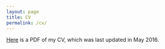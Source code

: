 ```yaml
---
layout: page
title: CV
permalink: /cv/
---
```


[Here](/documents/JohnRyanCV.pdf) is a PDF of my CV, which was last updated in May 2016.
